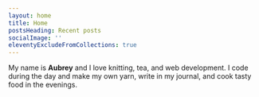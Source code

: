 ```yaml
---
layout: home
title: Home
postsHeading: Recent posts
socialImage: ''
eleventyExcludeFromCollections: true
---
```


My name is **Aubrey** and I love knitting, tea, and web development. I code during the day and make my own yarn, write in my journal, and cook tasty food in the evenings.
